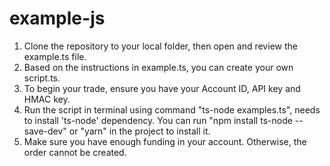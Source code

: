 # example-js
1. Clone the repository to your local folder, then open and review the example.ts file.
2. Based on the instructions in example.ts, you can create your own script.ts.
3. To begin your trade, ensure you have your Account ID, API key and HMAC key.
4. Run the script in terminal using command "ts-node examples.ts", needs to install 'ts-node' dependency. You can run "npm install ts-node --save-dev" or "yarn" in the project to install it.
5. Make sure you have enough funding in your account. Otherwise, the order cannot be created.
